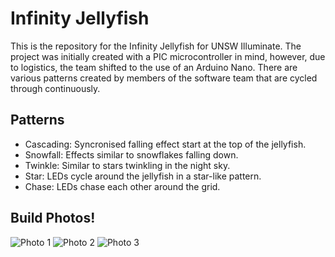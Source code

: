 # Infinity Jellyfish

This is the repository for the Infinity Jellyfish for UNSW Illuminate. The project was initially created with a PIC microcontroller in mind, however, due to logistics, the team shifted to the use of an Arduino Nano. There are various patterns created by members of the software team that are cycled through continuously.

## Patterns

* Cascading: Syncronised falling effect start at the top of the jellyfish.
* Snowfall: Effects similar to snowflakes falling down.
* Twinkle: Similar to stars twinkling in the night sky.
* Star: LEDs cycle around the jellyfish in a star-like pattern.
* Chase: LEDs chase each other around the grid.

## Build Photos!


![Photo 1](media/photo1.jpg)
![Photo 2](media/photo2.jpg)
![Photo 3](media/photo3.jpg)
